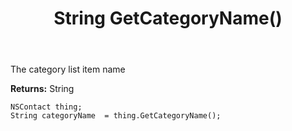 ﻿---
uid: crmscript_ref_NSContact_GetCategoryName
title: String GetCategoryName()
intellisense: NSContact.GetCategoryName
keywords: NSContact, GetCategoryName
so.topic: reference
---

The category list item name

**Returns:** String


```crmscript
NSContact thing;
String categoryName  = thing.GetCategoryName();
```


